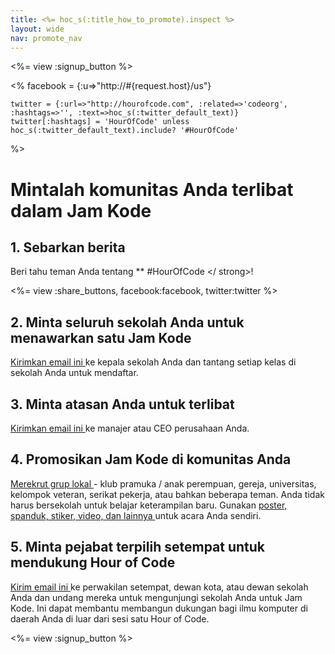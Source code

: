 ```yaml
---
title: <%= hoc_s(:title_how_to_promote).inspect %>
layout: wide
nav: promote_nav
---
```

<%= view :signup_button %>

<%
    facebook = {:u=>"http://#{request.host}/us"}

    twitter = {:url=>"http://hourofcode.com", :related=>'codeorg', :hashtags=>'', :text=>hoc_s(:twitter_default_text)}
    twitter[:hashtags] = 'HourOfCode' unless hoc_s(:twitter_default_text).include? '#HourOfCode'
%>

# Mintalah komunitas Anda terlibat dalam Jam Kode

## 1. Sebarkan berita

Beri tahu teman Anda tentang ** #HourOfCode </ strong>!</p> 

<%= view :share_buttons, facebook:facebook, twitter:twitter %>

## 2. Minta seluruh sekolah Anda untuk menawarkan satu Jam Kode

[ Kirimkan email ini ](<%= resolve_url('/promote/resources#sample-emails') %>) ke kepala sekolah Anda dan tantang setiap kelas di sekolah Anda untuk mendaftar.

## 3. Minta atasan Anda untuk terlibat

[ Kirimkan email ini ](<%= resolve_url('/promote/resources#sample-emails') %>) ke manajer atau CEO perusahaan Anda.

## 4. Promosikan Jam Kode di komunitas Anda

[ Merekrut grup lokal ](<%= resolve_url('/promote/resources#sample-emails') %>) - klub pramuka / anak perempuan, gereja, universitas, kelompok veteran, serikat pekerja, atau bahkan beberapa teman. Anda tidak harus bersekolah untuk belajar keterampilan baru. Gunakan [ poster, spanduk, stiker, video, dan lainnya ](<%= resolve_url('/promote/resources') %>) untuk acara Anda sendiri.

## 5. Minta pejabat terpilih setempat untuk mendukung Hour of Code

[ Kirim email ini ](<%= resolve_url('/promote/resources#sample-emails') %>) ke perwakilan setempat, dewan kota, atau dewan sekolah Anda dan undang mereka untuk mengunjungi sekolah Anda untuk Jam Kode. Ini dapat membantu membangun dukungan bagi ilmu komputer di daerah Anda di luar dari sesi satu Hour of Code.

<%= view :signup_button %>